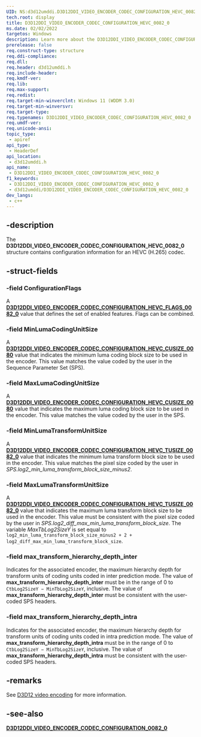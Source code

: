 ```yaml
---
UID: NS:d3d12umddi.D3D12DDI_VIDEO_ENCODER_CODEC_CONFIGURATION_HEVC_0082_0
tech.root: display
title: D3D12DDI_VIDEO_ENCODER_CODEC_CONFIGURATION_HEVC_0082_0
ms.date: 02/02/2022
targetos: Windows
description: Learn more about the D3D12DDI_VIDEO_ENCODER_CODEC_CONFIGURATION_HEVC_0082_0 structure.
prerelease: false
req.construct-type: structure
req.ddi-compliance: 
req.dll: 
req.header: d3d12umddi.h
req.include-header: 
req.kmdf-ver: 
req.lib: 
req.max-support: 
req.redist: 
req.target-min-winverclnt: Windows 11 (WDDM 3.0)
req.target-min-winversvr: 
req.target-type: 
req.typenames: D3D12DDI_VIDEO_ENCODER_CODEC_CONFIGURATION_HEVC_0082_0
req.umdf-ver: 
req.unicode-ansi: 
topic_type:
 - apiref
api_type:
 - HeaderDef
api_location:
 - d3d12umddi.h
api_name:
 - D3D12DDI_VIDEO_ENCODER_CODEC_CONFIGURATION_HEVC_0082_0
f1_keywords:
 - D3D12DDI_VIDEO_ENCODER_CODEC_CONFIGURATION_HEVC_0082_0
 - d3d12umddi/D3D12DDI_VIDEO_ENCODER_CODEC_CONFIGURATION_HEVC_0082_0
dev_langs:
 - c++
---
```


## -description

The **D3D12DDI_VIDEO_ENCODER_CODEC_CONFIGURATION_HEVC_0082_0** structure contains configuration information for an HEVC (H.265) codec.

## -struct-fields

### -field ConfigurationFlags

A [**D3D12DDI_VIDEO_ENCODER_CODEC_CONFIGURATION_HEVC_FLAGS_0082_0**](ne-d3d12umddi-d3d12ddi_video_encoder_codec_configuration_hevc_flags_0082_0.md) value that defines the set of enabled features. Flags can be combined.

### -field MinLumaCodingUnitSize

A [**D3D12DDI_VIDEO_ENCODER_CODEC_CONFIGURATION_HEVC_CUSIZE_0080**](ne-d3d12umddi-d3d12ddi_video_encoder_codec_configuration_hevc_cusize_0080.md) value that indicates the minimum luma coding block size to be used in the encoder. This value matches the value coded by the user in the Sequence Parameter Set (SPS).

### -field MaxLumaCodingUnitSize

A [**D3D12DDI_VIDEO_ENCODER_CODEC_CONFIGURATION_HEVC_CUSIZE_0080**](ne-d3d12umddi-d3d12ddi_video_encoder_codec_configuration_hevc_cusize_0080.md) value that indicates the maximum luma coding block size to be used in the encoder. This value matches the value coded by the user in the SPS.

### -field MinLumaTransformUnitSize

A [**D3D12DDI_VIDEO_ENCODER_CODEC_CONFIGURATION_HEVC_TUSIZE_0082_0**](ne-d3d12umddi-d3d12ddi_video_encoder_codec_configuration_hevc_tusize_0082_0.md) value that indicates the minimum luma transform block size to be used in the encoder. This value matches the pixel size coded by the user in *SPS.log2_min_luma_transform_block_size_minus2*.

### -field MaxLumaTransformUnitSize

A [**D3D12DDI_VIDEO_ENCODER_CODEC_CONFIGURATION_HEVC_TUSIZE_0082_0**](ne-d3d12umddi-d3d12ddi_video_encoder_codec_configuration_hevc_tusize_0082_0.md) value that indicates the maximum luma transform block size to be used in the encoder. This value must be consistent with the pixel size coded by the user in *SPS.log2_diff_max_min_luma_transform_block_size*. The variable *MaxTbLog2SizeY* is set equal to ```log2_min_luma_transform_block_size_minus2 + 2 + log2_diff_max_min_luma_transform_block_size```.

### -field max_transform_hierarchy_depth_inter

Indicates for the associated encoder, the maximum hierarchy depth for transform units of coding units coded in inter prediction mode. The value of **max_transform_hierarchy_depth_inter** must be in the range of 0 to ```CtbLog2SizeY − MinTbLog2SizeY```, inclusive. The value of **max_transform_hierarchy_depth_inter** must be consistent with the user-coded SPS headers.

### -field max_transform_hierarchy_depth_intra

Indicates for the associated encoder, the maximum hierarchy depth for transform units of coding units coded in intra prediction mode. The value of **max_transform_hierarchy_depth_intra** must be in the range of 0 to ```CtbLog2SizeY − MinTbLog2SizeY```, inclusive. The value of **max_transform_hierarchy_depth_intra** must be consistent with the user-coded SPS headers.

## -remarks

See [D3D12 video encoding](/windows-hardware/drivers/display/video-encoding-d3d12.md) for more information.

## -see-also

[**D3D12DDI_VIDEO_ENCODER_CODEC_CONFIGURATION_0082_0**](ns-d3d12umddi-d3d12ddi_video_encoder_codec_configuration_0082_0.md)
